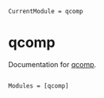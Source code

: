 ```@meta
CurrentModule = qcomp
```

# qcomp

Documentation for [qcomp](https://github.com/Qu-DOS/qcomp.jl).

```@index
```

```@autodocs
Modules = [qcomp]
```
